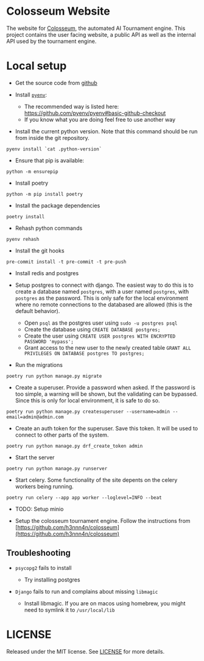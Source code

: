 # Colosseum Website

The website for [Colosseum](https://colosseum.website), the automated AI
Tournament engine.  This project contains the user facing website, a public API
as well as the internal API used by the tournament engine.

# Local setup

- Get the source code from [github](https://github.com/h3nnn4n/colosseum_website)

- Install [`pyenv`](https://github.com/pyenv/pyenv):
  - The recommended way is listed here: https://github.com/pyenv/pyenv#basic-github-checkout
  - If you know what you are doing feel free to use another way

- Install the current python version. Note that this command should be run from inside the git repository.
```
pyenv install `cat .python-version`
```

- Ensure that pip is available:
```
python -m ensurepip
```

- Install poetry
```
python -m pip install poetry
```

- Install the package dependencies
```
poetry install
```

- Rehash python commands
```
pyenv rehash
```

- Install the git hooks
```
pre-commit install -t pre-commit -t pre-push
```

- Install redis and postgres

- Setup postgres to connect with django. The easiest way to do this is to
  create a database named `postgres`, with a user named `postgres`, with
  `postgres` as the password. This is only safe for the local environment where
  no remote connections to the databased are allowed (this is the default
  behavior).
  - Open `psql` as the postgres user using `sudo -u postgres psql`
  - Create the database using `CREATE DATABASE postgres;`
  - Create the user using
  `CREATE USER postgres WITH ENCRYPTED PASSWORD 'mypass';`
  - Grant access to the new user to the newly created table
  `GRANT ALL PRIVILEGES ON DATABASE postgres TO postgres;`

- Run the migrations
```
poetry run python manage.py migrate
```

- Create a superuser. Provide a password when asked. If the password is too
  simple, a warning will be shown, but the validating can be bypassed. Since
  this is only for local environment, it is safe to do so.
```
poetry run python manage.py createsuperuser --username=admin --email=admin@admin.com
```

- Create an auth token for the superuser. Save this token. It will be used to
  connect to other parts of the system.
```
poetry run python manage.py drf_create_token admin
```

- Start the server
```
poetry run python manage.py runserver
```

- Start celery. Some functionality of the site depents on the celery workers
  being running.
```
poetry run celery --app app worker --loglevel=INFO --beat
```

- TODO: Setup minio

- Setup the colosseum tournament engine. Follow the instructions from
  [https://github.com/h3nnn4n/colosseum](https://github.com/h3nnn4n/colosseum)

## Troubleshooting

- `psycopg2` fails to install
  - Try installing postgres

- `Django` fails to run and complains about missing `libmagic`
  - Install libmagic. If you are on macos using homebrew, you might need to symlink it to `/usr/local/lib`

# LICENSE

Released under the MIT license. See [LICENSE](LICENSE) for more details.
